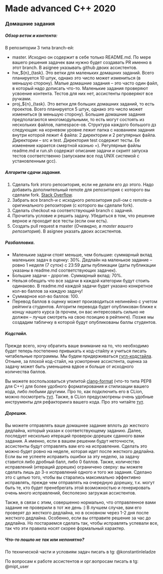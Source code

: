 # Made advanced C++ 2020
### Домашние задания

##### Обзор веток и контента:
В репозитории 3 типа branch-ей:
+ master. Исходно он содержит в себе только README.md. По мере вашего решения задачек вам нужно будет создавать PR именно в этот branch. В asignee указывать github двоих ассистентов.
+ hw_${n}_{task}. Это ветки для маленьких домашних заданий. Всего планируется 10 штук, однако это число может измениться (в меньшую сторону). Малые домашние задания – это часто один файл, в который надо дописать что-то. Маленькие задания проверяют усвоение контента. Тестов для них нет, ассистенты проверяют все ручками.
+ proj_${n}_{task}. Это ветки для больших домашних заданий, то есть проектов. Всего планируется 5 штук, однако это число может измениться (в меньшую сторону). Большие домашние задания предполагаются многомодульными, то есть могут состоять из нескольких файлов, namespace-ов. Структура каждого большого дз следующая: на корневом уровне лежит папка с названием задания внутри которой лежит 4 файла: 2 директории и 2 регулярных файла. Директории – src и test. Директория test содержит тесты. Ее изменение карается смертной казнью =). Регулярные файлы readme.md и run.sh содержат описание задачи и скрипт запуска тестов соответственно (запускаем все под UNIX системой с установленным gcc). 

##### Алгоритм сдачи задания.
1) Сделать fork этого репозитория, если не делали его до этого. Надо добавить дополнительный remote для репозитория с которого вы сделали fork. [Stack Overflow](https://stackoverflow.com/questions/3903817/pull-new-updates-from-original-github-repository-into-forked-github-repository).
2) Забрать все branch-и с исходного репозитория pull-ом с remote-а оригинального репозитория (с которого вы сделали fork).
3) Сделать checkout на соответствующий branch с задачей.
4) Прочитать условие и решить задачу. Убедиться в том, что решение верное и проходит все тесты (если они есть).
5) Создать pull request в master (*Очевидно, в master вашего репозитория*). В asignee указать двоих ассистентов.

##### Разбалловка.
+ Маленькие задачи стоят меньше, чем большие: суммарный вклад маленьких задач в оценку: 30%. Дедлайн на маленькое задание – ровно 1 неделя (7 суток) с 23:59 даты публикации (даты публикации указаны в readme.md соответствующих задачек).
+ Большие задачи – дорогие. Суммарный вклад: 70%.
+ Нельзя обещать что все задачи в каждой категории будут стоить одинаково. В readme.md каждой задачи будет указано конкретное кол-во баллов за каждую задачу!
+ Суммарное кол-во баллов: 100.
+ Перевод баллов в оценку может производиться нелинейно с учетом рейтинга студентов. Алгоритм перевода будет опубликован ближе к концу нашего курса (в прочем, он вас интересовать сильно не должен – лучше смотреть на свою позицию в рейтинге). Позже мы создадим табличку в которой будут опубликованы баллы студентов.

##### Кодстайл.
Прежде всего, хочу обратить ваше внимание на то, что необходимо будет теперь постепенно привыкать к код-стайлу и учиться писать читабельные программы. Мы будем придерживаться [гугл-кодстайла](https://google.github.io/styleguide/cppguide.html). Отныне, за плохой код-стайл, на усмотрение ассистента, оценка за задачу может быть уменьшена вдвое и больше от исходного количества баллов. 

Вы можете воспользоваться утилитой [clang-format](https://clang.llvm.org/docs/ClangFormatStyleOptions.html) (что-то типа РЕР8 для С++) для более удобного форматирования и стилизации вашего кода, либо любыми другими. Про то, как подключить его в CLion, можно посмотреть [тут](https://www.jetbrains.com/help/clion/clangformat-as-alternative-formatter.html#clion-support). Также, в CLion предусмотрены очень удобные инструменты для рефакторинга вашего кода. Про это читайте [тут](https://blog.jetbrains.com/clion/2014/12/refactorings-in-clion-be-safe-and-quick/). 

##### Дорешки.
Вы можете отправлять ваше домашнее задание вплоть до жесткого дедлайна, который указан к соответствующему заданию. Далее, последует несколько итераций проверок-дорешек сданного вами задания. А именно, если в вашем решении будут неточности, ассистенты будут отправлять вам его на исправление. Сделать это можно будет ровно на неделе, которая идет после жесткого дедлайна. Если вы не успеете исправить ошибки за эту неделю, за задачу ставится либо дробный балл, либо 0 баллов. Также, количество исправлений (итераций дорешек) ограничено сверху: вы можете сделать лишь до 3-х исправлений одного и того же задания. Сделано это с целью того, чтобы вы старались максимально эффективно исправлять, прежде чем отправлять на очередную дорешку, т.к. могут быть те, кто будет пренебрегать этой возможностью и генерировать очень много исправлений, бесполезно загружая ассистентов.

Также, в связи с этим, совершенно нормально, что отправленное вами задание не проверили в тот же день :) В лучшем случае, вам его проверят до жесткого дедлайна, но в основном через 1-2 дня после жесткого дедлайна. Особенно, если вы отправите решение за час до дедлайна. Но постараемся сделать так, чтобы исправлять успевали все, так что эти правила носят скорее формальный характер.

##### Что-то пошло не так или непонятно?
По технической части и условиям задач писать в tg: @konstantinleladze

По вопросам к работе ассистентов и орг.вопросам писать в tg: @mipt_user 

